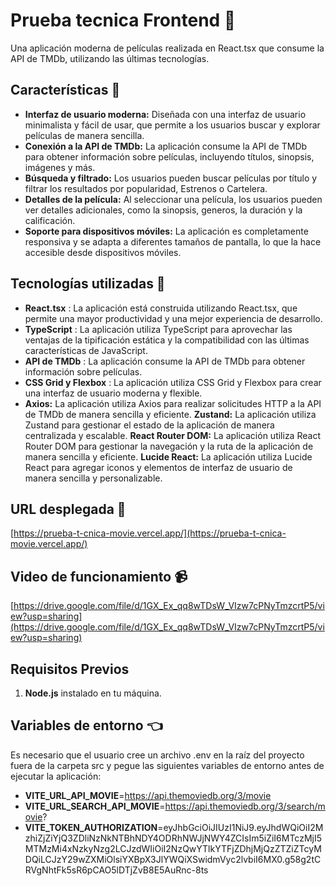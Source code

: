 # Prueba tecnica Frontend 🎨

Una aplicación moderna de películas realizada en React.tsx que consume la API de TMDb, utilizando las últimas tecnologías.

## Características 🛞

- **Interfaz de usuario moderna:** Diseñada con una interfaz de usuario minimalista y fácil de usar, que permite a los usuarios buscar y explorar películas de manera sencilla.
- **Conexión a la API de TMDb:** La aplicación consume la API de TMDb para obtener información sobre películas, incluyendo títulos, sinopsis, imágenes y más.
- **Búsqueda y filtrado:** Los usuarios pueden buscar películas por título y filtrar los resultados por popularidad, Estrenos o Cartelera.
- **Detalles de la película:** Al seleccionar una película, los usuarios pueden ver detalles adicionales, como la sinopsis, generos, la duración y la calificación.
- **Soporte para dispositivos móviles:** La aplicación es completamente responsiva y se adapta a diferentes tamaños de pantalla, lo que la hace accesible desde dispositivos móviles.

## Tecnologías utilizadas 🧩

- **React.tsx** : La aplicación está construida utilizando React.tsx, que permite una mayor productividad y una mejor experiencia de desarrollo.
- **TypeScript** : La aplicación utiliza TypeScript para aprovechar las ventajas de la tipificación estática y la compatibilidad con las últimas características de JavaScript.
- **API de TMDb** : La aplicación consume la API de TMDb para obtener información sobre películas.
- **CSS Grid y Flexbox** : La aplicación utiliza CSS Grid y Flexbox para crear una interfaz de usuario moderna y flexible.
- **Axios:** La aplicación utiliza Axios para realizar solicitudes HTTP a la API de TMDb de manera sencilla y eficiente.
**Zustand:** La aplicación utiliza Zustand para gestionar el estado de la aplicación de manera centralizada y escalable.
**React Router DOM:** La aplicación utiliza React Router DOM para gestionar la navegación y la ruta de la aplicación de manera sencilla y eficiente.
**Lucide React:** La aplicación utiliza Lucide React para agregar iconos y elementos de interfaz de usuario de manera sencilla y personalizable.

## URL desplegada 🚀

[https://prueba-t-cnica-movie.vercel.app/](https://prueba-t-cnica-movie.vercel.app/)

## Video de funcionamiento 📹

[https://drive.google.com/file/d/1GX_Ex_qq8wTDsW_VIzw7cPNyTmzcrtP5/view?usp=sharing](https://drive.google.com/file/d/1GX_Ex_qq8wTDsW_VIzw7cPNyTmzcrtP5/view?usp=sharing)

## Requisitos Previos

1. **Node.js** instalado en tu máquina.

## Variables de entorno 👈

Es necesario que el usuario cree un archivo .env en la raíz del proyecto fuera de la carpeta src y pegue las siguientes variables de entorno antes de ejecutar la aplicación:

- **VITE_URL_API_MOVIE**=https://api.themoviedb.org/3/movie
- **VITE_URL_SEARCH_API_MOVIE**=https://api.themoviedb.org/3/search/movie?
- **VITE_TOKEN_AUTHORIZATION**=eyJhbGciOiJIUzI1NiJ9.eyJhdWQiOiI2MzhiZjZiYjQ3ZDliNzNkNTBhNDY4ODRhNWJjNWY4ZCIsIm5iZiI6MTczMjI5MTMzMi4xNzkyNzg2LCJzdWIiOiI2NzQwYTlkYTFjZDhjMjQzZTZiZTcyMDQiLCJzY29wZXMiOlsiYXBpX3JlYWQiXSwidmVyc2lvbiI6MX0.g58g2tCRVgNhtFk5sR6pCAO5lDTjZvB8E5AuRnc-8ts
